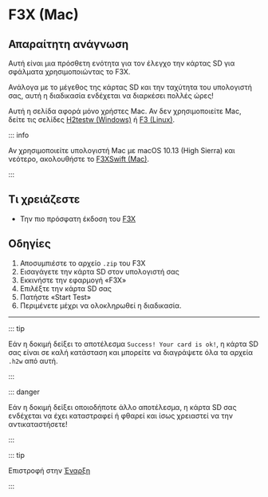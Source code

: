 # F3X (Mac)

## Απαραίτητη ανάγνωση

Αυτή είναι μια πρόσθετη ενότητα για τον έλεγχο την κάρτας SD για σφάλματα χρησιμοποιώντας το F3X.

Ανάλογα με το μέγεθος της κάρτας SD και την ταχύτητα του υπολογιστή σας, αυτή η διαδικασία ενδέχεται να διαρκέσει πολλές ώρες!

Αυτή η σελίδα αφορά μόνο χρήστες Mac. Αν δεν χρησιμοποιείτε Mac, δείτε τις σελίδες [H2testw (Windows)](h2testw-\(windows\)) ή [F3 (Linux)](f3-\(linux\)).

::: info

Αν χρησιμοποιείτε υπολογιστή Mac με macOS 10.13 (High Sierra) και νεότερο, ακολουθήστε το [F3XSwift (Mac)](f3xswift-\(mac\)).

:::

## Τι χρειάζεστε

- Την πιο πρόσφατη έκδοση του [F3X](https://github.com/insidegui/F3X/releases/latest)

## Οδηγίες

1. Αποσυμπιέστε το αρχείο `.zip` του F3X
2. Εισαγάγετε την κάρτα SD στον υπολογιστή σας
3. Εκκινήστε την εφαρμογή «F3X»
4. Επιλέξτε την κάρτα SD σας
5. Πατήστε «Start Test»
6. Περιμένετε μέχρι να ολοκληρωθεί η διαδικασία.

___

::: tip

Εάν η δοκιμή δείξει το αποτέλεσμα `Success! Your card is ok!`, η κάρτα SD σας είναι σε καλή κατάσταση και μπορείτε να διαγράψετε όλα τα αρχεία `.h2w` από αυτή.

:::

::: danger

Εάν η δοκιμή δείξει οποιοδήποτε άλλο αποτέλεσμα, η κάρτα SD σας ενδέχεται να έχει καταστραφεί ή φθαρεί και ίσως χρειαστεί να την αντικαταστήσετε!

:::

::: tip

Επιστροφή στην [Έναρξη](get-started)

:::
